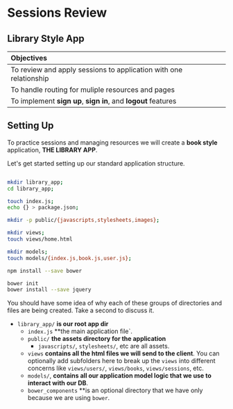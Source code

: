 # Sessions Review
## Library Style App

| Objectives |
| :--- |
| To review and apply sessions to application with one relationship |
| To handle routing for muliple resources and pages |
| To implement **sign up**, **sign in**, and **logout** features |




## Setting Up

To practice sessions and managing resources we will create a **book style** application, **THE LIBRARY APP**. 


Let's get started setting up our standard application structure.


```bash

mkdir library_app;
cd library_app;

touch index.js;
echo {} > package.json;

mkdir -p public/{javascripts,stylesheets,images};

mkdir views;
touch views/home.html

mkdir models;
touch models/{index.js,book.js,user.js};

npm install --save bower

bower init
bower install --save jquery
```

You should have some idea of why each of these groups of directories and files are being created. Take a second to discuss it.


* `library_app/` **is our root app dir**
  * `index.js` **the main application file`.
  * `public/` **the assets directory for the application**
    * `javascripts/`, `stylesheets/`, etc are all assets.
  * `views` **contains all the html files we will send to the client**. You can optionally add subfolders here to break up the `views` into different concerns like `views/users/`, `views/books`, `views/sessions`, etc.
  * `models/`, **contains all our application model logic that we use to interact with our DB**.
  * `bower_components` **is an optional directory that we have only because we are using `bower`.






